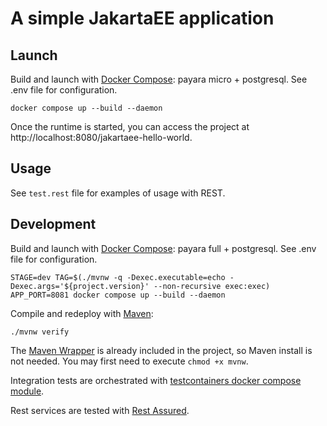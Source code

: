 # A simple JakartaEE application 

## Launch

Build and launch with [Docker Compose](https://docs.docker.com/compose/): payara micro + postgresql. See .env file for configuration.

```
docker compose up --build --daemon
```

Once the runtime is started, you can access the project at http://localhost:8080/jakartaee-hello-world.

## Usage

See `test.rest` file for examples of usage with REST.

## Development

Build and launch with [Docker Compose](https://docs.docker.com/compose/): payara full + postgresql.
See .env file for configuration.

```
STAGE=dev TAG=$(./mvnw -q -Dexec.executable=echo -Dexec.args='${project.version}' --non-recursive exec:exec) APP_PORT=8081 docker compose up --build --daemon
```

Compile and redeploy with [Maven](https://maven.apache.org/):

```
./mvnw verify
```

The [Maven Wrapper](https://maven.apache.org/wrapper/) is already included in the project,
so Maven install is not needed. 
You may first need to execute `chmod +x mvnw`.

Integration tests are orchestrated with [testcontainers docker compose module](https://java.testcontainers.org/modules/docker_compose/).

Rest services are tested with [Rest Assured](https://rest-assured.io/).




